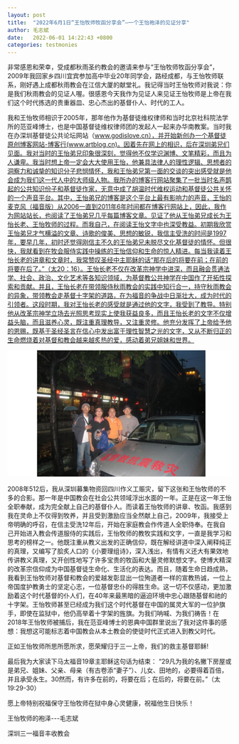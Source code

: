 ```yaml
---
layout: post
title:  "2022年6月1日“王怡牧师牧函分享会”—一个王怡袍泽的见证分享"
author: 毛志斌
date:   2022-06-01 14:22:43 +0800
categories: testmonies
---
```


非常感恩和荣幸，受成都秋雨圣约教会的邀请来参与“王怡牧师牧函分享会”，2009年我回家乡四川宜宾参加高中毕业20年同学会，路经成都，与王怡牧师联系，刚好遇上成都秋雨教会在江信大厦的献堂礼。我记得当时王怡牧师对我说：你是我们秋雨教会的见证人喔。很感恩今天我作为见证人来见证王怡牧师是上帝在我们这个时代拣选的贵重器皿、忠心杰出的基督仆人、时代的工人。 

我和王怡牧师相识于2005年，那年他作为基督徒维权律师和当时北京社科院法学所的范亚峰博士，也是中国基督徒维权律师团的发起人一起来办华南教案。当时我在办深圳基督徒公共论坛网站（www.godislove.cn），并开始新创办一个基督徒原创博客网站-博客行(www.artblog.cn)。因着先在网上的相识，后在深圳弟兄们见面。我对当时的王怡弟兄印象很深刻，觉得他不仅学识渊博、文笔精彩，而且为人谦卑。我当时想上帝一定会大大使用王怡，他兼具法律人的理性逻辑、思想者的洞察力和诚挚的知识分子悲悯情怀，我和王怡弟兄第一面的交谈的突出感受就是他会成为我们这一代人中的大师级人物。我所办的博客行网站聚集了一批当时名声鹊起的公共知识份子和基督徒作家，无意中成了胡温时代维权运动和基督徒公共关怀的一个声音平台。其中，王怡弟兄的博客是这个平台上最有影响力的声音，王怡的麦克风（福音版）从2006一直到2011年6年时间都在博客行网站上，因此，我作为网站站长，也阅读了王怡弟兄几乎每篇博客文章。见证了他从王怡弟兄成长为王怡长老、王怡牧师的过程。而我自己，在阅读王怡文字中也深受教益。初期我欣赏王怡弟兄才气横溢的文章、诗歌的俊美、思想的敏锐，我信主受洗的时间是1997年，要早几年，初时还觉得刚信主不久的王怡弟兄未脱尽文化基督徒的情怀。但很快，我就看到在牧会服侍实践中操练的王怡信仰和生命的惊人精进。每当我读着王怡长老的讲章和文章时，我常赞叹圣经中主耶稣的话“那在后的将要在前；在前的将要在后了。”（太20：16）。王怡长老不仅在改革宗神学中进深，而且融会贯通法学、社会、政治、文化艺术等各知识领域，为基督教公共神学在中国作了开拓性探索和贡献。并且，王怡长老在带领服侍秋雨教会的实践中知行合一，持守秋雨教会的异象，带领教会走基督十字架的道路，在为福音的争战中日渐壮大，成为时代的引领者。这段时期，我对王怡长老的感受就是通过他的文字，我受到了教导。特别他从改革宗神学立场去光照思考现实上使我获益良多，而且王怡长老的文字不仅增益头脑，而且滋养心灵，既注重真理教导，又注重灵修。他充分发挥了上帝给予他的恩赐，既基于圣经圣言在信心中发出富于理性智慧之光的文字，又从不断归正的生命燃烧着对基督和教会越来越炙热的爱，感动着弟兄姐妹和世界。

 ![wy512](/images/wy512.JPG)

2008年512后，我从深圳募集物资回四川作义工赈灾，留下这张和王怡牧师的不多的合影。那一年是中国教会在社会公共领域浮出水面的一年。正是在这一年王怡全职奉献，成为完全献上自己的基督仆人。而读着王怡牧师的讲章、牧函。我感到我在灵命上不仅得到牧养，并且受到激励应当全然献上自己，2009年，我接受上帝明确的呼召，在信主受洗12年后，开始在家庭教会作传道人全职侍奉。在我自己开始进入教会传道服侍的实践后，王怡牧师的教牧实践和文字，一直是我学习和思考的榜样之一。他既注重从教义出发的正确信仰，既在解经讲道中深入阐释纯正的真理，又编写了脍炙人口的《小要理组诗》，深入浅出，有情有义还大有果效地传讲教义真理，又开创性地写了许多宝贵的牧函和大量灵修默想文字。使博大精深的改革宗信仰成为中国基督徒生命化、生活化的表达。而且，随着生命日趋成熟，我看到王怡牧师对基督和教会的爱越发彰显出一位殉道者一样的宣教热诚，一位上帝国度护教勇士的坚定心志，一位基督忠仆的得胜生命。这一切不仅感动，更加激励着这个时代基督的仆人们，在40年来最黑暗的逼迫环境中忠心跟随基督和祂的十字架。王怡牧师甚至已经成为我们这个时代基督在中国的属灵大军的一位护旗手，即使在监狱中，他仍高举着十字架的旌旗。为我们呐喊、为我们祷告！在2018年王怡牧师被捕后，我在范亚峰博士的恩典中国群里说出了我对这件事的感想：我想这可能标志着中国教会从本土教会的使徒时代正式进入到教父时代。 

正如王怡牧师所思所愿所求，愿荣耀归于三一上帝，我们的救主基督耶稣!

最后我为大家读下马太福音19章主耶稣这句话为结束： “29凡为我的名撇下房屋或是弟兄、姐妹、父亲、母亲（有古卷添“妻子”）、儿女、田地的，必要得着百倍，并且承受永生。30然而，有许多在前的，将要在后；在后的，将要在前。”（太19:29-30） 

愿上帝特别祝福保守王怡牧师在狱中身心灵健康，祝福他生日快乐！ 

 

王怡牧师的袍泽---毛志斌

深圳三一福音丰收教会

